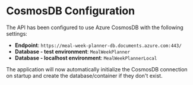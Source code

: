 # CosmosDB Configuration

The API has been configured to use Azure CosmosDB with the following settings:

- **Endpoint**: `https://meal-week-planner-db.documents.azure.com:443/`
- **Database - test environment**: `MealWeekPlanner`
- **Database - localhost environment**: `MealWeekPlannerLocal`

The application will now automatically initialize the CosmosDB connection on startup and create the database/container if they don't exist.